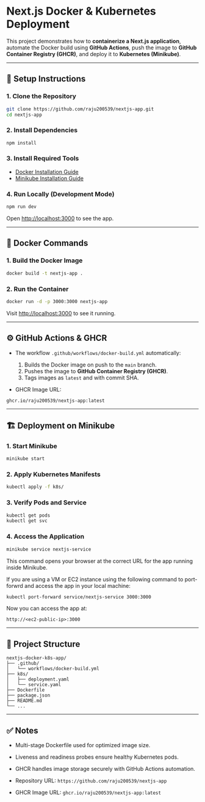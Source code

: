 # Next.js Docker & Kubernetes Deployment

This project demonstrates how to **containerize a Next.js application**, automate the Docker build using **GitHub Actions**, push the image to **GitHub Container Registry (GHCR)**, and deploy it to **Kubernetes (Minikube)**.

---

## 🚀 Setup Instructions

### 1. Clone the Repository

```bash
git clone https://github.com/raju200539/nextjs-app.git
cd nextjs-app
```

### 2. Install Dependencies

```bash
npm install
```

### 3. Install Required Tools

* [Docker Installation Guide](https://docs.docker.com/get-docker/)
* [Minikube Installation Guide](https://minikube.sigs.k8s.io/docs/start/)

### 4. Run Locally (Development Mode)

```bash
npm run dev
```

Open [http://localhost:3000](http://localhost:3000) to see the app.

---

## 🐳 Docker Commands

### 1. Build the Docker Image

```bash
docker build -t nextjs-app .
```

### 2. Run the Container

```bash
docker run -d -p 3000:3000 nextjs-app
```

Visit [http://localhost:3000](http://localhost:3000) to see it running.

---

## ⚙️ GitHub Actions & GHCR

* The workflow `.github/workflows/docker-build.yml` automatically:

  1. Builds the Docker image on push to the `main` branch.
  2. Pushes the image to **GitHub Container Registry (GHCR)**.
  3. Tags images as `latest` and with commit SHA.

* GHCR Image URL:

```
ghcr.io/raju200539/nextjs-app:latest
```

---

## 🏗️ Deployment on Minikube

### 1. Start Minikube

```bash
minikube start
```

### 2. Apply Kubernetes Manifests

```bash
kubectl apply -f k8s/
```

### 3. Verify Pods and Service

```bash
kubectl get pods
kubectl get svc
```

### 4. Access the Application

```bash
minikube service nextjs-service
```

This command opens your browser at the correct URL for the app running inside Minikube.

If you are using a VM or EC2 instance using the following command to port-forwrd and access the app in your local machine:

```bash
kubectl port-forward service/nextjs-service 3000:3000
```
Now you can access the app at:
```
http://<ec2-public-ip>:3000
```
---

## 📂 Project Structure

```
nextjs-docker-k8s-app/
├── .github/
│   └── workflows/docker-build.yml
├── k8s/
│   ├── deployment.yaml
│   └── service.yaml
├── Dockerfile
├── package.json
├── README.md
└── ...
```

---

## ✅ Notes

* Multi-stage Dockerfile used for optimized image size.
* Liveness and readiness probes ensure healthy Kubernetes pods.
* GHCR handles image storage securely with GitHub Actions automation.


* Repository URL: `https://github.com/raju200539/nextjs-app`
* GHCR Image URL: `ghcr.io/raju200539/nextjs-app:latest`
